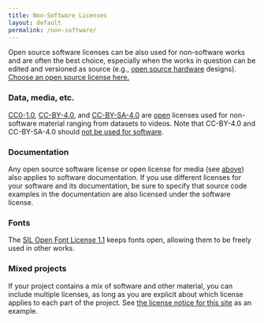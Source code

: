 ```yaml
---
title: Non-Software Licenses
layout: default
permalink: /non-software/
---
```


Open source software licenses can be also used for non-software works and are often the best choice, especially when the works in question can be edited and versioned as source (e.g., [open source hardware](https://www.oshwa.org/definition/) designs). [Choose an open source license here.](/licenses/)

### Data, media, etc.

[CC0-1.0](/licenses/cc0-1.0/), [CC-BY-4.0](/licenses/cc-by-4.0/), and [CC-BY-SA-4.0](/licenses/cc-by-sa-4.0/) are [open](https://opendefinition.org) licenses used for non-software material ranging from datasets to videos. Note that CC-BY-4.0 and CC-BY-SA-4.0 should [not be used for software](https://creativecommons.org/faq/#can-i-apply-a-creative-commons-license-to-software).

### Documentation

Any open source software license or open license for media (see [above](#data-media-etc)) also applies to software documentation. If you use different licenses for your software and its documentation, be sure to specify that source code examples in the documentation are also licensed under the software license.

### Fonts

The [SIL Open Font License 1.1](/licenses/ofl-1.1/) keeps fonts open, allowing them to be freely used in other works.

### Mixed projects

If your project contains a mix of software and other material, you can include multiple licenses, as long as you are explicit about which license applies to each part of the project. See [the license notice for this site](https://github.com/github/choosealicense.com#license) as an example.
